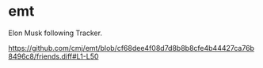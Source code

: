 # emt
Elon Musk following Tracker.

https://github.com/cmj/emt/blob/cf68dee4f08d7d8b8b8cfe4b44427ca76b8496c8/friends.diff#L1-L50

